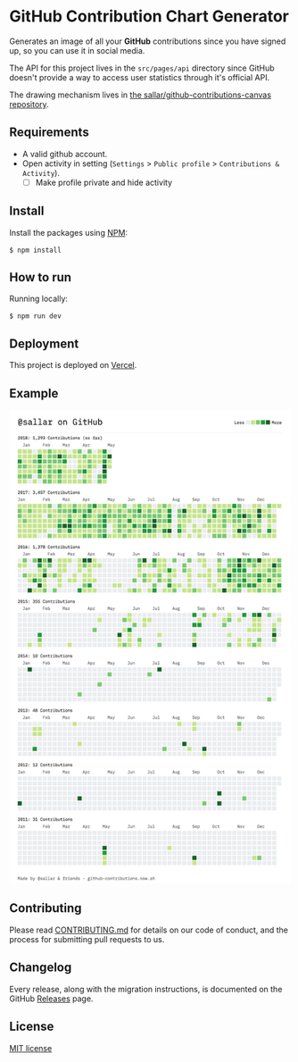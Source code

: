 # GitHub Contribution Chart Generator

Generates an image of all your **GitHub** contributions since you have signed up, so you can use it in social media.

The API for this project lives in the `src/pages/api` directory since GitHub doesn't provide a way to access user statistics through it's official API.

The drawing mechanism lives in [the sallar/github-contributions-canvas repository](https://github.com/sallar/github-contributions-canvas).

## Requirements

- A valid github account.
- Open activity in setting (`Settings` > `Public profile` > `Contributions & Activity`).
  - [ ] Make profile private and hide activity

## Install

Install the packages using [NPM](https://nodejs.org/en/):

```
$ npm install
```

## How to run

Running locally:

```
$ npm run dev
```

## Deployment

This project is deployed on [Vercel](https://vercel.com/).

## Example

<div align="center">
  <img src="screenshot.png" width="676">
</div>

## Contributing

Please read [CONTRIBUTING.md](./CONTRIBUTING.md) for details on our code of conduct, and the process for submitting pull requests to us.

## Changelog

Every release, along with the migration instructions, is documented on the GitHub [Releases](https://github.com/sallar/github-contributions-chart/releases) page.

## License

[MIT license](https://opensource.org/licenses/MIT)
